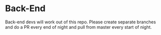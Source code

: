 # Back-End
Back-end devs will work out of this repo. Please create separate branches and do a PR every end of night and pull from master every start of night.
